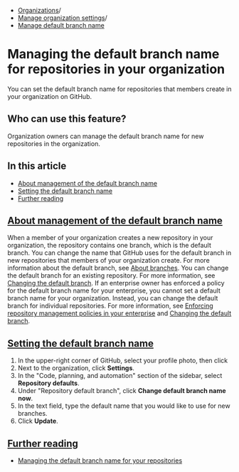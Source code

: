   * [Organizations](https://docs.github.com/en/organizations "Organizations")/
  * [Manage organization settings](https://docs.github.com/en/organizations/managing-organization-settings "Manage organization settings")/
  * [Manage default branch name](https://docs.github.com/en/organizations/managing-organization-settings/managing-the-default-branch-name-for-repositories-in-your-organization "Manage default branch name")


# Managing the default branch name for repositories in your organization
You can set the default branch name for repositories that members create in your organization on GitHub.
## Who can use this feature?
Organization owners can manage the default branch name for new repositories in the organization.
## In this article
  * [About management of the default branch name](https://docs.github.com/en/organizations/managing-organization-settings/managing-the-default-branch-name-for-repositories-in-your-organization#about-management-of-the-default-branch-name)
  * [Setting the default branch name](https://docs.github.com/en/organizations/managing-organization-settings/managing-the-default-branch-name-for-repositories-in-your-organization#setting-the-default-branch-name)
  * [Further reading](https://docs.github.com/en/organizations/managing-organization-settings/managing-the-default-branch-name-for-repositories-in-your-organization#further-reading)


## [About management of the default branch name](https://docs.github.com/en/organizations/managing-organization-settings/managing-the-default-branch-name-for-repositories-in-your-organization#about-management-of-the-default-branch-name)
When a member of your organization creates a new repository in your organization, the repository contains one branch, which is the default branch. You can change the name that GitHub uses for the default branch in new repositories that members of your organization create. For more information about the default branch, see [About branches](https://docs.github.com/en/pull-requests/collaborating-with-pull-requests/proposing-changes-to-your-work-with-pull-requests/about-branches#about-the-default-branch).
You can change the default branch for an existing repository. For more information, see [Changing the default branch](https://docs.github.com/en/repositories/configuring-branches-and-merges-in-your-repository/managing-branches-in-your-repository/changing-the-default-branch).
If an enterprise owner has enforced a policy for the default branch name for your enterprise, you cannot set a default branch name for your organization. Instead, you can change the default branch for individual repositories. For more information, see [Enforcing repository management policies in your enterprise](https://docs.github.com/en/enterprise-cloud@latest/admin/policies/enforcing-policies-for-your-enterprise/enforcing-repository-management-policies-in-your-enterprise#enforcing-a-policy-for-the-default-branch-name) and [Changing the default branch](https://docs.github.com/en/repositories/configuring-branches-and-merges-in-your-repository/managing-branches-in-your-repository/changing-the-default-branch).
## [Setting the default branch name](https://docs.github.com/en/organizations/managing-organization-settings/managing-the-default-branch-name-for-repositories-in-your-organization#setting-the-default-branch-name)
  1. In the upper-right corner of GitHub, select your profile photo, then click 
  2. Next to the organization, click **Settings**.
  3. In the "Code, planning, and automation" section of the sidebar, select **Repository defaults**.
  4. Under "Repository default branch", click **Change default branch name now**.
  5. In the text field, type the default name that you would like to use for new branches.
  6. Click **Update**.


## [Further reading](https://docs.github.com/en/organizations/managing-organization-settings/managing-the-default-branch-name-for-repositories-in-your-organization#further-reading)
  * [Managing the default branch name for your repositories](https://docs.github.com/en/account-and-profile/setting-up-and-managing-your-personal-account-on-github/managing-personal-account-settings/managing-the-default-branch-name-for-your-repositories)


